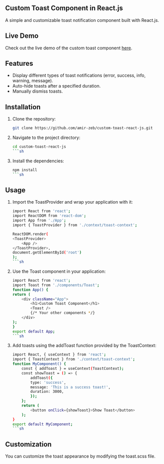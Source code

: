 ## Custom Toast Component in React.js

A simple and customizable toast notification component built with React.js.

## Live Demo

Check out the live demo of the custom toast component [here](https://amir-zeb.github.io/custom-toast-react-js/).

## Features

- Display different types of toast notifications (error, success, info, warning, message).
- Auto-hide toasts after a specified duration.
- Manually dismiss toasts.

## Installation

1. Clone the repository:
    ```sh
    git clone https://github.com/amir-zeb/custom-toast-react-js.git
    ```

2. Navigate to the project directory:
    ```sh
    cd custom-toast-react-js
    ```sh

3. Install the dependencies:
    ```sh
    npm install
    ```sh

## Usage

1. Import the ToastProvider and wrap your application with it:
    ```sh
    import React from 'react';
    import ReactDOM from 'react-dom';
    import App from './App';
    import { ToastProvider } from './context/toast-context';

    ReactDOM.render(
    <ToastProvider>
        <App />
    </ToastProvider>,
    document.getElementById('root')
    );
    ```sh

2. Use the Toast component in your application:
    ```sh
    import React from 'react';
    import Toast from './components/Toast';
    function App() {
    return (
        <div className="App">
            <h1>Custom Toast Component</h1>
            <Toast />
            {/* Your other components */}
        </div>
    );
    }
    export default App;
    ```sh

3. Add toasts using the addToast function provided by the ToastContext:
    ```sh
    import React, { useContext } from 'react';
    import { ToastContext } from './context/toast-context';
    function MyComponent() {
        const { addToast } = useContext(ToastContext);
        const showToast = () => {
            addToast({
            type: 'success',
            message: 'This is a success toast!',
            duration: 3000,
            });
        };
        return (
            <button onClick={showToast}>Show Toast</button>
        );
    }
    export default MyComponent;
    ```sh

## Customization

You can customize the toast appearance by modifying the toast.scss file.
